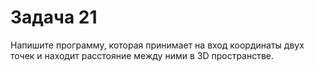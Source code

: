 # Задача 21
Напишите программу, которая принимает на вход координаты двух точек и находит расстояние между ними в 3D пространстве.